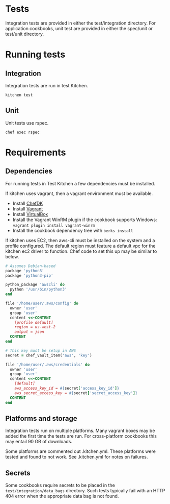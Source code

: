 # Tests

Integration tests are provided in either the test/integration directory.
For application cookbooks, unit test are provided in either the spec/unit or test/unit directory.

# Running tests

## Integration

Integration tests are run in test Kitchen.

`kitchen test`

## Unit

Unit tests use rspec.

`chef exec rspec`

# Requirements

## Dependencies

For running tests in Test Kitchen a few dependencies must be installed.

If kitchen uses vagrant, then a vagrant environment must be available.

* Install [ChefDK](https://downloads.chef.io/chef-dk)
* Install [Vagrant](https://www.vagrantup.com/downloads.html)
* Install [VirtualBox](https://www.virtualbox.org/wiki/Downloads)
* Install the Vagrant WinRM plugin if the cookbook supports Windows: `vagrant plugin install vagrant-winrm`
* Install the cookbook dependency tree with `berks install`

If kitchen uses EC2, then aws-cli must be installed on the system and a profile configured.
The default region must feature a default vpc for the kitchen ec2 driver to function.
Chef code to set this up may be similar to below.

```ruby
# Assumes Debian-based
package 'python3'
package 'python3-pip'

python_package 'awscli' do
  python '/usr/bin/python3'
end

file '/home/user/.aws/config' do
  owner 'user'
  group 'user'
  content <<~CONTENT
    [profile default]
    region = us-west-2
    output = json
  CONTENT
end

# This key must be setup in AWS
secret = chef_vault_item('aws', 'key')

file '/home/user/.aws/credentials' do
  owner 'user'
  group 'user'
  content <<~CONTENT
    [default]
    aws_access_key_id = #{secret['access_key_id']}
    aws_secret_access_key = #{secret['secret_access_key']}
  CONTENT
end
```

## Platforms and storage

Integration tests run on multiple platforms.
Many vagrant boxes may be added the first time the tests are run.
For cross-platform cookbooks this may entail 90 GB of downloads.

Some platforms are commented out .kitchen.yml.
These platforms were tested and found to not work.
See .kitchen.yml for notes on failures.

## Secrets

Some cookbooks require secrets to be placed in the `test/integration/data_bags` directory.
Such tests typically fail with an HTTP 404 error when the appropriate data bag is not found.

